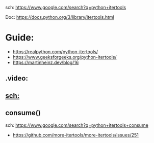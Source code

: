 sch: https://www.google.com/search?q=python+itertools

Doc: https://docs.python.org/3/library/itertools.html

# Guide:
- https://realpython.com/python-itertools/
- https://www.geeksforgeeks.org/python-itertools/
- https://martinheinz.dev/blog/16

## .video:
[sch:](https://www.youtube.com/results?search_query=python+itertools)
- 

## consume()
sch: https://www.google.com/search?q=python+itertools+consume
- https://github.com/more-itertools/more-itertools/issues/251
